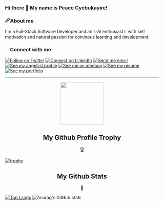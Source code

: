 ### Hi there 👋 My name is Peace Cyebukayire!
<h3><a id="user-content-about-me" class="anchor" aria-hidden="true" href="#about-me"><svg class="octicon octicon-link" viewBox="0 0 16 16" version="1.1" width="16" height="16" aria-hidden="true"><path fill-rule="evenodd" d="M7.775 3.275a.75.75 0 001.06 1.06l1.25-1.25a2 2 0 112.83 2.83l-2.5 2.5a2 2 0 01-2.83 0 .75.75 0 00-1.06 1.06 3.5 3.5 0 004.95 0l2.5-2.5a3.5 3.5 0 00-4.95-4.95l-1.25 1.25zm-4.69 9.64a2 2 0 010-2.83l2.5-2.5a2 2 0 012.83 0 .75.75 0 001.06-1.06 3.5 3.5 0 00-4.95 0l-2.5 2.5a3.5 3.5 0 004.95 4.95l1.25-1.25a.75.75 0 00-1.06-1.06l-1.25 1.25a2 2 0 01-2.83 0z"></path></svg></a>About me</h3>

I'm a Full-Stack Software Developer and an ✨AI enthusiast✨ with 
self motivation and natural passion for continous learning and development.


<h3><a id="user-content-about-me" class="anchor" aria-hidden="true" href="#about-me"><svg class="octicon octicon-link" viewBox="0 0 16 16" version="1.1" width="16" height="16" aria-hidden="true"></a>Connect with me</h3>

<p><a href="https://twitter.com/Peace18771213" rel="nofollow"><img src="https://camo.githubusercontent.com/a9078a480f84f4736d1e8ca1fb9e17fd74593705d0dc1470b29d774564f56871/68747470733a2f2f696d672e736869656c64732e696f2f62616467652f2d2d747769747465723f6c6162656c3d54776974746572266c6f676f3d54776974746572267374796c653d736f6369616c" alt="Follow on Twitter" data-canonical-src="https://img.shields.io/badge/--twitter?label=Twitter&amp;logo=Twitter&amp;style=social" style="max-width:100%;"></a> <a href="https://www.linkedin.com/in/peace-cyebukayire-b4a810187/" rel="nofollow"><img src="https://camo.githubusercontent.com/dc4e1335b25ab00d32b2665104b1702803cc858e6e069552e0e16e6c28048c13/68747470733a2f2f696d672e736869656c64732e696f2f62616467652f2d2d6c696e6b6564696e3f6c6162656c3d4c696e6b6564496e266c6f676f3d4c696e6b6564496e267374796c653d736f6369616c" alt="Connect on LinkedIn" data-canonical-src="https://img.shields.io/badge/--linkedin?label=LinkedIn&amp;logo=LinkedIn&amp;style=social" style="max-width:100%;"></a> <a href="mailto:peacecyebukayire@gmail.com"><img src="https://camo.githubusercontent.com/e3d0ee887edb1ebd7f4f92d9a1b76542ca6d23a7d61b21db7f7d5dae7e205068/68747470733a2f2f696d672e736869656c64732e696f2f62616467652f2d2d676d61696c3f6c6162656c3d476d61696c266c6f676f3d476d61696c267374796c653d736f6369616c" alt="Send me email" data-canonical-src="https://img.shields.io/badge/--gmail?label=Gmail&amp;logo=Gmail&amp;style=social" style="max-width:100%;"></a> <a href="https://angel.co/u/mugirase-emmanuel-1" rel="nofollow"><img src="https://camo.githubusercontent.com/a099a5a2e89efba9546625a22b08a3bf3f5b2ef0ddaf90a03d2a503dd8851f95/68747470733a2f2f696d672e736869656c64732e696f2f62616467652f2d2d616e67656c6c6973743f6c6162656c3d416e67656c4c697374266c6f676f3d416e67656c4c697374267374796c653d736f6369616c" alt="See my angellist profile" data-canonical-src="https://img.shields.io/badge/--angellist?label=AngelList&amp;logo=AngelList&amp;style=social" style="max-width:100%;"></a> <a href="https://medium.com/@emmamugira" rel="nofollow"><img src="https://camo.githubusercontent.com/00232a0602ee441597621a2011f26078c64a06727765c585f8b55492fb6777e8/68747470733a2f2f696d672e736869656c64732e696f2f62616467652f2d2d6d656469756d3f6c6162656c3d4d656469756d266c6f676f3d6d656469756d267374796c653d736f6369616c" alt="See me on medium" data-canonical-src="https://img.shields.io/badge/--medium?label=Medium&amp;logo=medium&amp;style=social" style="max-width:100%;"></a> <a href="/descholar-ceo/descholar-ceo/blob/master/assets/mugirase-emmanuel-resume.pdf"><img src="https://camo.githubusercontent.com/b3a5badc4f2505fad61b33d42698e371c9e505dc45392496979a3bc97a000ed9/68747470733a2f2f696d672e736869656c64732e696f2f62616467652f2d2d726573756d653f6c6162656c3d526573756d65266c6f676f3d726573756d65267374796c653d736f6369616c" alt="See my resume" data-canonical-src="https://img.shields.io/badge/--resume?label=Resume&amp;logo=resume&amp;style=social" style="max-width:100%;"></a> <a href="https://descholar.netlify.app/" rel="nofollow"><img src="https://camo.githubusercontent.com/a6544ae6df755fc62a6a6fb073bfecfc7182537b23d5822d0c651d0a51286f43/68747470733a2f2f696d672e736869656c64732e696f2f62616467652f2d2d706f7274666f6c696f3f6c6162656c3d506f7274666f6c696f266c6f676f3d706f7274666f6c696f267374796c653d736f6369616c" alt="See my portfolio" data-canonical-src="https://img.shields.io/badge/--portfolio?label=Portfolio&amp;logo=portfolio&amp;style=social" style="max-width:100%;"></a></p>
<hr>

<p align="center">
  <img width="140" src="https://user-images.githubusercontent.com/6661165/91657958-61b4fd00-eb00-11ea-9def-dc7ef5367e34.png" />  
  <h2 align="center">My Github Profile Trophy</h2>
  <p align="center">🏆 </p>
</p>

[![trophy](https://github-profile-trophy.vercel.app/?username=Cyebukayire&theme=nord&margin-w=40&margin-h=40)](https://github.com/Cyebukayire)

<p align="center">

<p align="center">
<!--   <img width="170" src="https://i.ibb.co/vYTcCr2/gold-medal-with-star-vector-24258646-removebg-preview-2-1.png" />   -->
  <h2 align="center">My Github Stats</h2>
  <p align="center">🏅</p>
</p>



[![Top Langs](https://github-readme-stats.vercel.app/api/top-langs/?username=Cyebukayire&theme=radical)](https://github.com/anuraghazra/github-readme-stats)
![Anurag's GitHub stats](https://github-readme-stats.vercel.app/api?username=Cyebukayire&margin-w=20&show_icons=true&theme=radical)

<!-- [![willianrod's wakatime stats](https://github-readme-stats.vercel.app/api/wakatime?username=Cyebukayire&theme=nord)](https://github.com/anuraghazra/github-readme-stats) -->
  </p>

